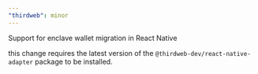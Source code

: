 ```yaml
---
"thirdweb": minor
---
```


Support for enclave wallet migration in React Native

this change requires the latest version of the `@thirdweb-dev/react-native-adapter` package to be installed.
